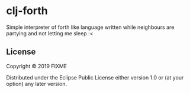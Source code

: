 # clj-forth

Simple interpreter of forth like language written while neighbours are partying and not letting me sleep :< 

## License

Copyright © 2019 FIXME

Distributed under the Eclipse Public License either version 1.0 or (at
your option) any later version.
